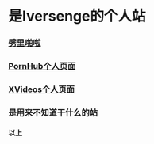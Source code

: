 # 是Iversenge的个人站
### [劈里啪啦](https://space.bilibili.com/386404441)
### [PornHub个人页面](https://www.bilibili.com/video/av80433022)
### [XVideos个人页面](https://www.bilibili.com/video/av248595782)
### 是用来不知道干什么的站
#### 以上
